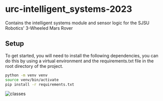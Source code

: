 # urc-intelligent_systems-2023

Contains the intelligent systems module and sensor logic for the SJSU Robotics' 3-Wheeled Mars Rover

## Setup

To get started, you will need to install the following dependencies, you can do this by using a virtual environment and the requirements.txt file in the root directory of the project.

```sh
python -m venv venv
source venv/bin/activate
pip install -r requirements.txt
```

![classes](https://github.com/SJSURoboticsTeam/urc-intelligent-systems-2023/assets/50222631/3d47c3d4-b21a-463e-9739-bc99b61f450f)
